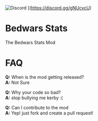  ![Discord](https://canary.discordapp.com/api/guilds/430765697388511251/widget.png) ](https://discord.gg/gNUcvcU)

# Bedwars Stats
The Bedwars Stats Mod

# FAQ
**Q:** When is the mod getting released?<br>
**A:** Not Sure

**Q:** Why your code so bad?<br>
**A:** stop bullying me kerby :(

**Q:** Can I contribute to the mod<br>
**A:** Yep! just fork and create a pull request!
